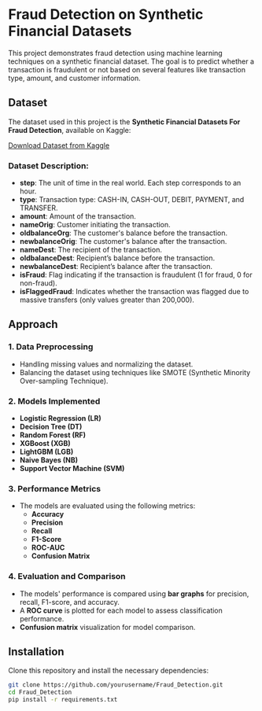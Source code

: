 # Fraud Detection on Synthetic Financial Datasets

This project demonstrates fraud detection using machine learning techniques on a synthetic financial dataset. The goal is to predict whether a transaction is fraudulent or not based on several features like transaction type, amount, and customer information.

## Dataset

The dataset used in this project is the **Synthetic Financial Datasets For Fraud Detection**, available on Kaggle:

[Download Dataset from Kaggle](https://www.kaggle.com/datasets/ealaxi/paysim1)

### Dataset Description:
- **step**: The unit of time in the real world. Each step corresponds to an hour.
- **type**: Transaction type: CASH-IN, CASH-OUT, DEBIT, PAYMENT, and TRANSFER.
- **amount**: Amount of the transaction.
- **nameOrig**: Customer initiating the transaction.
- **oldbalanceOrg**: The customer's balance before the transaction.
- **newbalanceOrig**: The customer's balance after the transaction.
- **nameDest**: The recipient of the transaction.
- **oldbalanceDest**: Recipient’s balance before the transaction.
- **newbalanceDest**: Recipient’s balance after the transaction.
- **isFraud**: Flag indicating if the transaction is fraudulent (1 for fraud, 0 for non-fraud).
- **isFlaggedFraud**: Indicates whether the transaction was flagged due to massive transfers (only values greater than 200,000).

## Approach

### 1. **Data Preprocessing**
- Handling missing values and normalizing the dataset.
- Balancing the dataset using techniques like SMOTE (Synthetic Minority Over-sampling Technique).

### 2. **Models Implemented**
- **Logistic Regression (LR)**
- **Decision Tree (DT)**
- **Random Forest (RF)**
- **XGBoost (XGB)**
- **LightGBM (LGB)**
- **Naive Bayes (NB)**
- **Support Vector Machine (SVM)**

### 3. **Performance Metrics**
- The models are evaluated using the following metrics:
  - **Accuracy**
  - **Precision**
  - **Recall**
  - **F1-Score**
  - **ROC-AUC**
  - **Confusion Matrix**

### 4. **Evaluation and Comparison**
- The models' performance is compared using **bar graphs** for precision, recall, F1-score, and accuracy.
- A **ROC curve** is plotted for each model to assess classification performance.
- **Confusion matrix** visualization for model comparison.

## Installation

Clone this repository and install the necessary dependencies:

```bash
git clone https://github.com/yourusername/Fraud_Detection.git
cd Fraud_Detection
pip install -r requirements.txt
